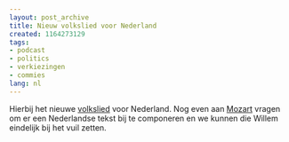 ```yaml
---
layout: post_archive
title: Nieuw volkslied voor Nederland
created: 1164273129
tags:
- podcast
- politics
- verkiezingen
- commies
lang: nl
---
```

Hierbij het nieuwe [volkslied](http://bler.webschuur.com/sites/bler.webschuur.com/files/anthem-russia-2000-vocal-may_9_2003.mp3) voor Nederland. Nog even aan [Mozart](http://nl.wikipedia.org/wiki/Wilders) vragen om er een Nederlandse tekst bij te componeren en we kunnen die Willem eindelijk bij het vuil zetten. 

